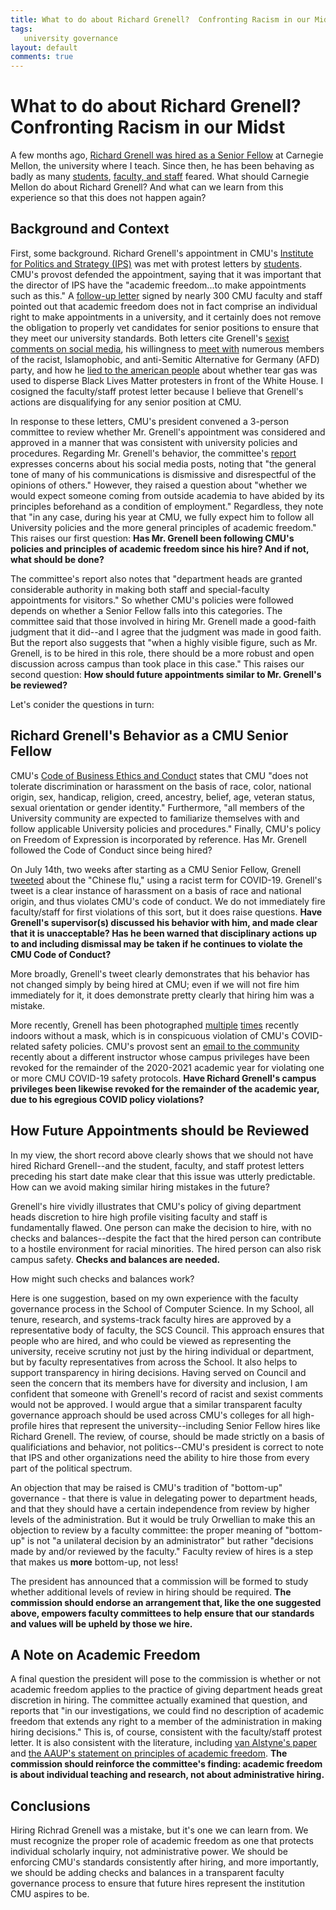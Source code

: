 ```yaml
---
title: What to do about Richard Grenell?  Confronting Racism in our Midst
tags:
   university governance
layout: default
comments: true
---
```


What to do about Richard Grenell?  Confronting Racism in our Midst
==================================================================

A few months ago, [Richard Grenell was hired as a Senior Fellow](https://www.cmu.edu/news/stories/archives/2020/june/grenell-named-ips-fellow.html) at Carnegie Mellon, the university where I teach.  Since then, he has been behaving as badly as many [students](https://actionnetwork.org/petitions/rescind-richard-grenells-senior-fellow-position/), [faculty, and staff](https://docs.google.com/document/d/1KJWLAWdS3-Jdg6HlhAXcfo3zJlzmiYzeSLaaE0dgkfY/edit) feared.  What should Carnegie Mellon do about Richard Grenell?  And what can we learn from this experience so that this does not happen again?

Background and Context
----------------------

First, some background.  Richard Grenell's appointment in CMU's [Institute for Politics and Strategy (IPS)](https://www.cmu.edu/ips/) was met with protest letters by [students](https://actionnetwork.org/petitions/rescind-richard-grenells-senior-fellow-position/).  CMU's provost defended the appointment, saying that it was important that the director of IPS have the "academic freedom...to make appointments such as this."  A [follow-up letter]( https://docs.google.com/document/d/1KJWLAWdS3-Jdg6HlhAXcfo3zJlzmiYzeSLaaE0dgkfY/edit) signed by nearly 300 CMU faculty and staff pointed out that academic freedom does not in fact comprise an individual right to make appointments in a university, and it certainly does not remove the obligation to properly vet candidates for senior positions to ensure that they meet our university standards.  Both letters cite Grenell's [sexist comments on social media](https://www.huffpost.com/entry/richard-grenell-mitt-romney-online-attacks_n_1442726), his willingness to [meet with](https://www.spiegel.de/international/world/u-s-ambassador-richard-grenell-is-isolated-in-berlin-a-1247610.html) numerous members of the racist, Islamophobic, and anti-Semitic Alternative for Germany (AFD) party, and how he [lied to the american people](https://twitter.com/RichardGrenell/status/1269090946727047168) about whether tear gas was used to disperse Black Lives Matter protesters in front of the White House.  I cosigned the faculty/staff protest letter because I believe that Grenell's actions are disqualifying for any senior position at CMU.

In response to these letters, CMU's president convened a 3-person committee to review whether Mr. Grenell's appointment was considered and approved in a manner that was consistent with university policies and procedures.  Regarding Mr. Grenell's behavior, the committee's [report](https://www.cmu.edu/leadership/assets/pdf/committee-report-regarding-grenell-appointment.pdf) expresses concerns about his social media posts, noting that "the general tone of many of his communications is dismissive and disrespectful of the opinions of others."   However, they raised a question about "whether we would expect someone coming from outside academia to have abided by its principles beforehand as a condition of employment."  Regardless, they note that "in any case, during his year at CMU, we fully expect him to follow all University policies and the more general principles of academic freedom."  This raises our first question: **Has Mr. Grenell been following CMU's policies and principles of academic freedom since his hire?  And if not, what should be done?**

The committee's report also notes that "department heads are granted considerable authority in making both staff and special-faculty appointments for visitors."  So whether CMU's policies were followed depends on whether a Senior Fellow falls into this categories.  The committee said that those involved in hiring Mr. Grenell made a good-faith judgment that it did--and I agree that the judgment was made in good faith.  But the report also suggests that "when a highly visible figure, such as Mr. Grenell, is to be hired in this role, there should be a more robust and open discussion across campus than took place in this case."  This raises our second question: **How should future appointments similar to Mr. Grenell's be reviewed?**

Let's conider the questions in turn:

Richard Grenell's Behavior as a CMU Senior Fellow
-------------------------------------------------

CMU's [Code of Business Ethics and Conduct](https://www.cmu.edu/policies/administrative-and-governance/code-business-ethics-conduct.html) states that CMU "does not tolerate discrimination or harassment on the basis of race, color, national origin, sex, handicap, religion, creed, ancestry, belief, age, veteran status, sexual orientation or gender identity."  Furthermore, "all members of the University community are expected to familiarize themselves with and follow applicable University policies and procedures."  Finally, CMU's policy on Freedom of Expression is incorporated by reference.  Has Mr. Grenell followed the Code of Conduct since being hired?

On July 14th, two weeks after starting as a CMU Senior Fellow, Grenell [tweeted]( https://twitter.com/RichardGrenell/status/1282911573053448194) about the "Chinese flu," using a racist term for COVID-19.  Grenell's tweet is a clear instance of harassment on a basis of race and national origin, and thus violates CMU's code of conduct.  We do not immediately fire faculty/staff for first violations of this sort, but it does raise questions. **Have Grenell's supervisor(s) discussed his behavior with him, and made clear that it is unacceptable?  Has he been warned that disciplinary actions up to and including dismissal may be taken if he continues to violate the CMU Code of Conduct?**

More broadly, Grenell's tweet clearly demonstrates that his behavior has not changed simply by being hired at CMU; even if we will not fire him immediately for it, it does demonstrate pretty clearly that hiring him was a mistake.

More recently, Grenell has been photographed [multiple](https://twitter.com/RichardGrenell/status/1316182046784589824) [times](https://www.dailymail.co.uk/femail/article-8873757/Playful-video-shows-Tiffany-Trump-dancing-Richard-Grenell-campaign-fundraiser.html) recently indoors without a mask, which is in conspicuous violation of CMU's COVID-related safety policies.  CMU's provost sent an [email to the community](https://www.cmu.edu/coronavirus/news-and-communications/communications-archive/2020/october/important-notice-covid-19.html) recently about a different instructor whose campus privileges have been revoked for the remainder of the 2020-2021 academic year for violating one or more CMU COVID-19 safety protocols.  **Have Richard Grenell's campus privileges been likewise revoked for the remainder of the academic year, due to his egregious COVID policy violations?**


How Future Appointments should be Reviewed
------------------------------------------

In my view, the short record above clearly shows that we should not have hired Richard Grenell--and the student, faculty, and staff protest letters preceding his start date make clear that this issue was utterly predictable.  How can we avoid making similar hiring mistakes in the future?

Grenell's hire vividly illustrates that CMU's policy of giving department heads discretion to hire high profile visiting faculty and staff is fundamentally flawed.  One person can make the decision to hire, with no checks and balances--despite the fact that the hired person can contribute to a hostile environment for racial minorities.  The hired person can also risk campus safety.  **Checks and balances are needed.**

How might such checks and balances work?

Here is one suggestion, based on my own experience with the faculty governance process in the School of Computer Science.  In my School, all tenure, research, and systems-track faculty hires are approved by a representative body of faculty, the SCS Council.  This approach ensures that people who are hired, and who could be viewed as representing the university, receive scrutiny not just by the hiring individual or department, but by faculty representatives from across the School.  It also helps to support transparency in hiring decisions.  Having served on Council and seen the concern that its members have for diversity and inclusion, I am confident that someone with Grenell's record of racist and sexist comments would not be approved.  I would argue that a similar transparent faculty governance approach should be used across CMU's colleges for all high-profile hires that represent the university--including Senior Fellow hires like Richard Grenell.  The review, of course, should be made strictly on a basis of qualificiations and behavior, not politics--CMU's president is correct to note that IPS and other organizations need the ability to hire those from every part of the political spectrum.

An objection that may be raised is CMU's tradition of "bottom-up" governance - that there is value in delegating power to department heads, and that they should have a certain independence from review by higher levels of the administration.  But it would be truly Orwellian to make this an objection to review by a faculty committee: the proper meaning of "bottom-up" is not "a unilateral decision by an administrator" but rather "decisions made by and/or reviewed by the faculty."  Faculty review of hires is a step that makes us **more** bottom-up, not less!

The president has announced that a commission will be formed to study whether additional levels of review in hiring should be required.  **The commission should endorse an arrangement that, like the one suggested above, empowers faculty committees to help ensure that our standards and values will be upheld by those we hire.**


A Note on Academic Freedom
--------------------------

A final question the president will pose to the commission is whether or not academic freedom applies to the practice of giving department heads great discretion in hiring.  The committee actually examined that question, and reports that "in our investigations, we could find no description of academic freedom that extends any right to a member of the administration in making hiring decisions."  This is, of course, consistent with the faculty/staff protest letter.  It is also consistent with the literature, including [van Alstyne's paper](https://www.jstor.org/stable/1038672?seq=4#metadata_info_tab_contents) and [the AAUP's statement on principles of academic freedom](https://www.aaup.org/report/1940-statement-principles-academic-freedom-and-tenure).  **The commission should reinforce the committee's finding: academic freedom is about individual teaching and research, not about administrative hiring.**


Conclusions
-----------

Hiring Richrad Grenell was a mistake, but it's one we can learn from.  We must recognize the proper role of academic freedom as one that protects individual scholarly inquiry, not administrative power.  We should be enforcing CMU's standards consistently after hiring, and more importantly, we should be adding checks and balances in a transparent faculty governance process to ensure that future hires represent the institution CMU aspires to be.

